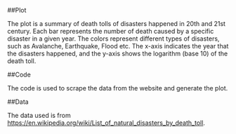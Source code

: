 ##Plot

The plot is a summary of death tolls of disasters happened in 20th and 21st century. Each bar represents the number of death caused by a specific disaster in a given year. The colors represent different types of disasters, such as Avalanche, Earthquake, Flood etc. The x-axis indicates the year that the disasters happened, and the y-axis shows the logarithm (base 10) of the death toll.

##Code

The code is used to scrape the data from the website and generate the plot.

##Data

The data used is from https://en.wikipedia.org/wiki/List_of_natural_disasters_by_death_toll.
